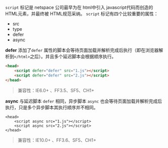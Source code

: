 `script` 标记是 netspace 公司最早为在 html中引入 javascript代码而创造的HTML元素，并最终被 HTML规范采纳。
`script` 标记有四个比较重要的属性：

* src
* type
* defer
* async

**defer**
添加了`defer` 属性的脚本会等待页面加载并解析完成后执行（即在浏览器解析到`</html>`之后）。并且多个延迟脚本会根据顺序执行。

```html
<head>
    <script defer="defer" src="1.js"></script>
    <script defer="defer" src="2.js"></script>
</head>
```

> 兼容性：IE6.0+ 、FF3.5、SF5、CH1+

**async**
与延迟脚本 `defer` 相同，异步脚本 `async` 也会等待页面加载并解析完成后执行，只是多个异步脚本其执行顺序并不相同。
```
<head>
    <script async src="1.js"></script>
    <script async src="2.js"></script>
</head>
```
> 兼容性：IE10.0+ 、FF3.6、SF5、CH1+